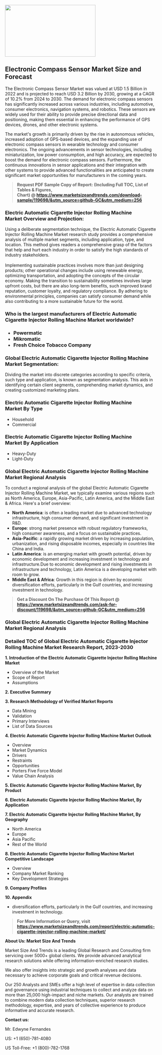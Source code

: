 <p><img class="alignnone size-medium wp-image-20088" src="https://ffe5etoiles.com/wp-content/uploads/2024/12/MST1-300x171.png" alt="" width="300" height="171" /></p><h2>Electronic Compass Sensor Market Size and Forecast</h2><p>The Electronic Compass Sensor Market was valued at USD 1.5 Billion in 2022 and is projected to reach USD 3.2 Billion by 2030, growing at a CAGR of 10.2% from 2024 to 2030. The demand for electronic compass sensors has significantly increased across various industries, including automotive, consumer electronics, navigation systems, and robotics. These sensors are widely used for their ability to provide precise directional data and positioning, making them essential in enhancing the performance of GPS devices, drones, and other electronic systems.</p><p>The market's growth is primarily driven by the rise in autonomous vehicles, increased adoption of GPS-based devices, and the expanding use of electronic compass sensors in wearable technology and consumer electronics. The ongoing advancements in sensor technologies, including miniaturization, low power consumption, and high accuracy, are expected to boost the demand for electronic compass sensors. Furthermore, the continuous innovations in sensor applications and their integration with other systems to provide advanced functionalities are anticipated to create significant market opportunities for manufacturers in the coming years.</p></p><blockquote id="" class=""><strong>Request PDF Sample Copy of Report: (Including Full TOC, List of Tables &amp; Figures, Chart)&nbsp;@&nbsp;<strong><a href="https://www.marketsizeandtrends.com/download-sample/119698/&utm_source=github-GC&utm_medium=256" target="_blank">https://www.marketsizeandtrends.com/download-sample/119698/&utm_source=github-GC&utm_medium=256</a></strong></strong></blockquote><h3 id="" class="">Electric Automatic Cigarette Injector Rolling Machine Market&nbsp;Overview and Projection:</h3><p id="" class="">Using a deliberate segmentation technique, the Electric Automatic Cigarette Injector Rolling Machine Market research study provides a comprehensive analysis of multiple market segments, including application, type, and location. This method gives readers a comprehensive grasp of the factors that help and hurt each industry in order to satisfy the high standards of industry stakeholders. <br /> <br />Implementing sustainable practices involves more than just designing products; other operational changes include using renewable energy, optimizing transportation, and adopting the concepts of the circular economy. Making the transition to sustainability sometimes involves large upfront costs, but there are also long-term benefits, such improved brand reputation, customer loyalty, and regulatory compliance. By adhering to environmental principles, companies can satisfy consumer demand while also contributing to a more sustainable future for the world.</p><h3 id="" class="">Who is the largest manufacturers of&nbsp;Electric Automatic Cigarette Injector Rolling Machine Market worldwide?</h3><h3 class=""><p><ul><li>Powermatic </li><li> Mikromatic </li><li> Fresh Choice Tobacco Company</li></ul></p></h3><h3 id="" class="">Global&nbsp;Electric Automatic Cigarette Injector Rolling Machine Market Segmentation:</h3><p id="" class="">Dividing the market into discrete categories according to specific criteria, such type and application, is known as segmentation analysis. This aids in identifying certain client segments, comprehending market dynamics, and creating customized marketing plans.</p><h3 id="" class="">Electric Automatic Cigarette Injector Rolling Machine Market&nbsp;By Type</h3><p><p><ul><li>Household </li><li> Commercial</p></li></ul></p></p><h3 id="" class="">Electric Automatic Cigarette Injector Rolling Machine Market&nbsp;By Application</h3><p class=""><p><ul><li>Heavy-Duty </li><li> Light-Duty</li></ul></p></p><h3 id="" class="">Global Electric Automatic Cigarette Injector Rolling Machine Market Regional Analysis</h3><p id="" class="">To conduct a regional analysis of the global Electric Automatic Cigarette Injector Rolling Machine Market, we typically examine various regions such as North America, Europe, Asia-Pacific, Latin America, and the Middle East &amp; Africa. Here's a brief overview:</p><ul><li><strong>North America</strong>: is often a leading market due to advanced technology infrastructure, high consumer demand, and significant investment in R&amp;D.</li><li><strong>Europe</strong>: strong market presence with robust regulatory frameworks, high consumer awareness, and a focus on sustainable practices.</li><li><strong>Asia-Pacific</strong>: a rapidly growing market driven by increasing population, urbanization, and rising disposable incomes, especially in countries like China and India.</li><li><strong>Latin America</strong>: is an emerging market with growth potential, driven by economic development and increasing investment in technology and infrastructure.Due to economic development and rising investments in infrastructure and technology, Latin America is a developing market with room to grow.</li><li><strong>Middle East &amp; Africa</strong>: Growth in this region is driven by economic diversification efforts, particularly in the Gulf countries, and increasing investment in technology.</li></ul><blockquote id="" class=""><strong>Get a Discount On The Purchase Of This Report @ <strong><a href="https://www.marketsizeandtrends.com/ask-for-discount/119698/&utm_source=github-GC&utm_medium=256" target="_blank">https://www.marketsizeandtrends.com/ask-for-discount/119698/&utm_source=github-GC&utm_medium=256</a></strong></strong></blockquote><h3 id="" class="">Global Electric Automatic Cigarette Injector Rolling Machine Market Regional Analysis</h3><h3 id="" class="">Detailed TOC of Global Electric Automatic Cigarette Injector Rolling Machine Market Research Report, 2023-2030</h3><p id="" class=""><strong>1. Introduction of the Electric Automatic Cigarette Injector Rolling Machine Market</strong></p><ul><li>Overview of the Market</li><li>Scope of Report</li><li>Assumptions</li></ul><p id="" class=""><strong>2. Executive Summary</strong></p><p id="" class=""><strong>3. Research Methodology of Verified Market Reports</strong></p><ul><li>Data Mining</li><li>Validation</li><li>Primary Interviews</li><li>List of Data Sources</li></ul><p id="" class=""><strong>4. Electric Automatic Cigarette Injector Rolling Machine Market Outlook</strong></p><ul><li>Overview</li><li>Market Dynamics</li><li>Drivers</li><li>Restraints</li><li>Opportunities</li><li>Porters Five Force Model</li><li>Value Chain Analysis</li></ul><p id="" class=""><strong>5. Electric Automatic Cigarette Injector Rolling Machine Market, By Product</strong></p><p id="" class=""><strong>6. Electric Automatic Cigarette Injector Rolling Machine Market, By Application</strong></p><p id="" class=""><strong>7. Electric Automatic Cigarette Injector Rolling Machine Market, By Geography</strong></p><ul><li>North America</li><li>Europe</li><li>Asia Pacific</li><li>Rest of the World</li></ul><p id="" class=""><strong>8. Electric Automatic Cigarette Injector Rolling Machine Market Competitive Landscape</strong></p><ul><li>Overview</li><li>Company Market Ranking</li><li>Key Development Strategies</li></ul><p id="" class=""><strong>9. Company Profiles</strong></p><p id="" class=""><strong>10. Appendix</strong></p><ul><li>diversification efforts, particularly in the Gulf countries, and increasing investment in technology.</li></ul><blockquote id="" class=""><strong>For More Information or Query, visit <strong><strong><a href="https://www.marketsizeandtrends.com/report/electric-automatic-cigarette-injector-rolling-machine-market/" target="_blank">https://www.marketsizeandtrends.com/report/electric-automatic-cigarette-injector-rolling-machine-market/</a></strong></strong></strong></blockquote><p id="" class=""><strong>About Us: Market Size And Trends</strong></p><p id="" class="">Market Size And Trends is a leading Global Research and Consulting firm servicing over 5000+ global clients. We provide advanced analytical research solutions while offering information-enriched research studies.</p><p id="" class="">We also offer insights into strategic and growth analyses and data necessary to achieve corporate goals and critical revenue decisions.</p><p id="" class="">Our 250 Analysts and SMEs offer a high level of expertise in data collection and governance using industrial techniques to collect and analyze data on more than 25,000 high-impact and niche markets. Our analysts are trained to combine modern data collection techniques, superior research methodology, expertise, and years of collective experience to produce informative and accurate research.</p><p id="" class=""><strong>Contact us:</strong></p><p id="" class="">Mr. Edwyne Fernandes</p><p id="" class="">US: +1 (650)-781-4080</p><p id="" class="">US Toll-Free: +1 (800)-782-1768</p>

